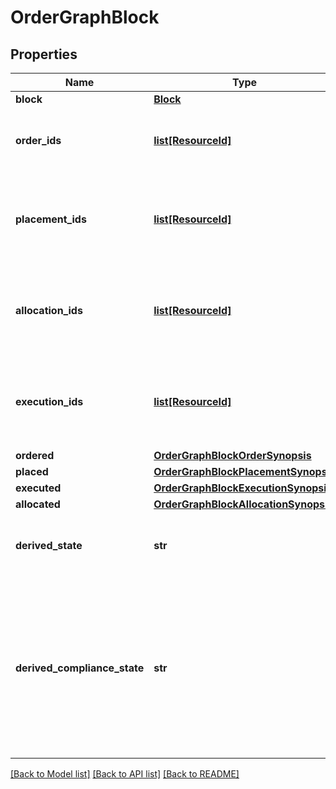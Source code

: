 # OrderGraphBlock


## Properties
Name | Type | Description | Notes
------------ | ------------- | ------------- | -------------
**block** | [**Block**](Block.md) |  | 
**order_ids** | [**list[ResourceId]**](ResourceId.md) | Identifiers for all the orders in this block - DEPRECATED: see Ordered. | 
**placement_ids** | [**list[ResourceId]**](ResourceId.md) | Identifiers of all placements for the block - DEPRECATED: see Placed. | 
**allocation_ids** | [**list[ResourceId]**](ResourceId.md) | Identifiers for all allocations of placements to orders in the block - DEPRECATED: see Allocated. | 
**execution_ids** | [**list[ResourceId]**](ResourceId.md) | Identifiers of all executions against placements in the block - DEPRECATED: see Executed. | 
**ordered** | [**OrderGraphBlockOrderSynopsis**](OrderGraphBlockOrderSynopsis.md) |  | 
**placed** | [**OrderGraphBlockPlacementSynopsis**](OrderGraphBlockPlacementSynopsis.md) |  | 
**executed** | [**OrderGraphBlockExecutionSynopsis**](OrderGraphBlockExecutionSynopsis.md) |  | 
**allocated** | [**OrderGraphBlockAllocationSynopsis**](OrderGraphBlockAllocationSynopsis.md) |  | 
**derived_state** | **str** | A simple description of the overall state of a block. | 
**derived_compliance_state** | **str** | The overall compliance state of a block, derived from the block&#39;s orders. Possible values are &#39;Pending&#39;, &#39;Failed&#39;, &#39;Manually approved&#39; and &#39;Passed&#39;. | 

[[Back to Model list]](../README.md#documentation-for-models) [[Back to API list]](../README.md#documentation-for-api-endpoints) [[Back to README]](../README.md)


